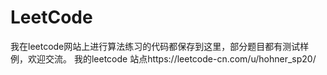 # LeetCode
我在leetcode网站上进行算法练习的代码都保存到这里，部分题目都有测试样例，欢迎交流。
我的leetcode 站点https://leetcode-cn.com/u/hohner_sp20/
